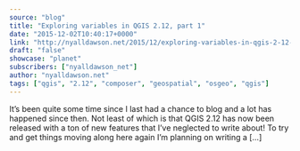 ```yaml
---
source: "blog"
title: "Exploring variables in QGIS 2.12, part 1"
date: "2015-12-02T10:40:17+0000"
link: "http://nyalldawson.net/2015/12/exploring-variables-in-qgis-2-12-part-1/"
draft: "false"
showcase: "planet"
subscribers: ["nyalldawson_net"]
author: "nyalldawson.net"
tags: ["qgis", "2.12", "composer", "geospatial", "osgeo", "qgis"]
---
```


It&#8217;s been quite some time since I last had a chance to blog and a lot has happened since then. Not least of which is that QGIS 2.12 has now been released with a ton of new features that I&#8217;ve neglected to write about! To try and get things moving along here again I&#8217;m planning on writing a [&#8230;]
